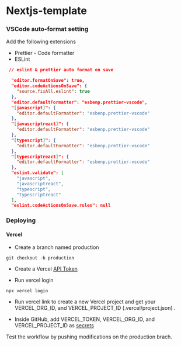 # Nextjs-template

### VSCode auto-format setting

Add the following extensions

-   Prettier - Code formatter
-   ESLint

```json
 // eslint & prettier auto format on save

  "editor.formatOnSave": true,
  "editor.codeActionsOnSave": {
    "source.fixAll.eslint": true
  },
  "editor.defaultFormatter": "esbenp.prettier-vscode",
  "[javascript]": {
    "editor.defaultFormatter": "esbenp.prettier-vscode"
  },
  "[javascriptreact]": {
    "editor.defaultFormatter": "esbenp.prettier-vscode"
  },
  "[typescript]": {
    "editor.defaultFormatter": "esbenp.prettier-vscode"
  },
  "[typescriptreact]": {
    "editor.defaultFormatter": "esbenp.prettier-vscode"
  },
  "eslint.validate": [
    "javascript",
    "javascriptreact",
    "typescript",
    "typescriptreact"
  ],
  "eslint.codeActionsOnSave.rules": null
```

### Deploying

#### Vercel

-   Create a branch named production

```
git checkout -b production
```

-   Create a Vercel [API Token](https://vercel.com/guides/how-do-i-use-a-vercel-api-access-token)

-   Run vercel login

```
npx vercel login
```

-   Run vercel link to create a new Vercel project and get your VERCEL_ORG_ID, and VERCEL_PROJECT_ID (.vercel/project.json) .

-   Inside GitHub, add VERCEL_TOKEN, VERCEL_ORG_ID, and VERCEL_PROJECT_ID as [secrets]("https://docs.github.com/en/actions/security-guides/using-secrets-in-github-actions")

Test the workflow by pushing modifications on the production brach.
